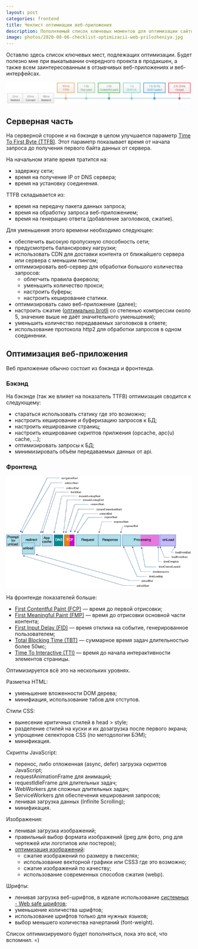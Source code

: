 ```yaml
---
layout: post
categories: frontend
title: Чеклист оптимиации веб-приложения
description: Пополняемый список ключевых моментов для оптимизации сайтов и веб-приложений
image: photos/2020-08-06-checklist-optimizacii-web-prilozheniya.jpg
---
```


Оставлю здесь список ключевых мест, подлежащих оптимизации.
Будет полезно мне при выкатывании очередного проекта в продакшен,
а также всем заинтересованным в отзывчивых веб-приложениях и веб-интерфейсах.

![Тайминги загрузки страницы](/photos/timings_simple.png)

## Серверная часть

На серверной стороне и на бэкэнде в целом улучшается параметр [Time To First Byte (TTFB)](https://developer.mozilla.org/ru/docs/%D0%A1%D0%BB%D0%BE%D0%B2%D0%B0%D1%80%D1%8C/time_to_first_byte).
Этот параметр показывает время от начала запроса до получения первого байта данных от сервера.

На начальном этапе время тратится на:

- задержку сети;
- время на получение IP от DNS сервера;
- время на установку соединения.

TTFB складывается из:

- время на передачу пакета данных запроса;
- время на обработку запроса веб-приложением;
- время на генерацию ответа (добавление заголовков, сжатие).

Для уменьшения этого времени необходимо следующее:

- обеспечить высокую пропускную способность сети;
- предусмотреть балансировку нагрузки;
- использовать CDN для доставки контента от ближайшего сервера или сервера с меньшим пингом;
- оптимизировать веб-сервер для обработки большого количества запросов:
  - облегчить правила фаервола;
  - уменьшить количество прокси;
  - настроить буферы;
  - настроить кеширование статики.
- оптимизировать само веб-приложение (далее);
- настроить сжатие ([оптимально brotli](https://habr.com/ru/company/ruvds/blog/499278/) со степенью компрессии около 5, значение выше не даёт значительного уменьшения);
- уменьшить количество передаваемых заголовков в ответе;
- использование протокола http2 для обработки запросов в одном соединении.

## Оптимизация веб-приложения

Веб приложение обычно состоит из бэкэнда и фронтенда.

### Бэкэнд

На бэкэнде (так же влияет на показатель TTFB) оптимизация сводится к следующему:

  - стараться использовать статику где это возможно;
  - настроить кеширование и буферизацию запросов к БД;
  - настроить кеширование страниц;
  - настроить кеширование скриптов прилжения (opcache, apc(u) cache, ...);
  - оптимизировать запросы к БД;
  - минимизировать объём передаваемых данных от api.

### Фронтенд

![Тайминги загрузки страницы сайта (источник: developer.mozilla.org)](/photos/navigation_resource_timings.png)

На фронтенде показателей больше:

- [First Contentful Paint (FCP)](https://developer.mozilla.org/ru/docs/%D0%A1%D0%BB%D0%BE%D0%B2%D0%B0%D1%80%D1%8C/First_contentful_paint) &mdash; время до первой отрисовки;
- [First Meaningful Paint (FMP)](https://developer.mozilla.org/ru/docs/%D0%A1%D0%BB%D0%BE%D0%B2%D0%B0%D1%80%D1%8C/first_meaningful_paint) &mdash; время до отрисовки основной части контента;
- [First Input Delay (FID)](https://developer.mozilla.org/ru/docs/%D0%A1%D0%BB%D0%BE%D0%B2%D0%B0%D1%80%D1%8C/First_input_delay) &mdash; время отклика на событие, генерированное пользователем;
- [Total Blocking Time (TBT)](https://web.dev/tbt/) &mdash; суммарное время задач длительностью более 50мс;
- [Time To Interactive (TTI)](https://developer.mozilla.org/ru/docs/%D0%A1%D0%BB%D0%BE%D0%B2%D0%B0%D1%80%D1%8C/Time_to_interactive) &mdash; время до начала интерактивности элементов страницы.

Оптимизируется всё это на нескольких уровнях.

Разметка HTML:

- уменьшение вложенности DOM дерева;
- минифиация, использование табов для отступов.

Стили CSS:

- вынесение критичных стилей в head > style;
- разделение стилей на куски и их дозагрузка после первого экрана;
- упрощение селекторов CSS (по методологии БЭМ);
- минификация.

Скрипты JavaScript:

- перенос, либо отложенная (async, defer) загрузка скриптов JavaScript;
- requestAnimationFrame для анимаций;
- requestIdleFrame для длительных задач;
- WebWorkers для сложных длительных задач;
- ServiceWorkers для обеспечения кеширования запросов;
- ленивая загрузка данных (Infinite Scrolling);
- минификация.

Изображения:

- ленивая загрузка изображений;
- правильный выбор формата изображений (jpeg для фото, png для чертежей или логотипов или постеров);
- [оптимизация изображений](/blog/frontend/imagemagick-convert-optimization-snippets):
  - сжатие изображений по размеру в пикселях;
  - использование векторной графики или CSS3 где это возможно;
  - сжатие изображений по качеству;
  - использование современных способов сжатия (webp).

Шрифты:

- ленивая загрузка веб-шрифтов, в идеале использование [системных - Web safe шрифтов](/blog/frontend/most-recent-variant-of-css-system-font-families);
- уменьшение количества шрифтов;
- использование шрифтов только для нужных языков;
- выбор меньшего количества начертаний (font-weight).

Список оптимизируемого будет пополняться, пока это всё, что вспомнил. =)
